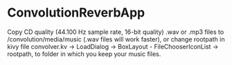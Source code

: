 # ConvolutionReverbApp

Copy CD quality (44.100 Hz sample rate, 16-bit quality) .wav or .mp3 files to /convolution/media/music (.wav files will work faster), or change rootpath in kivy file
convolver.kv -> LoadDialog -> BoxLayout - FileChooserIconList -> rootpath, to folder in which you keep your music files.